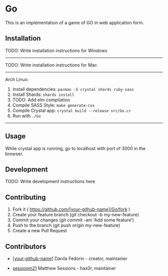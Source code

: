 # Go

This is an implementation of a game of GO in web application form.

## Installation

TODO: Write installation instructions for Windows
___
TODO: Write installation instructions for Mac
___
Arch Linux: 
1. Install dependencies: `pacman -S crystal shards ruby-sass`
2. Install Shards: `shards install`
3. TODO: Add elm compilation
4. Compile SASS Style: `make generate-css`
5. Compile Crystal app: `crystal build --release src/Go.cr`
6. Run with `./Go`
___

## Usage

While crystal app is running, go to localhost with port of 3000 in the browser.

## Development

TODO: Write development instructions here

## Contributing

1. Fork it ( https://github.com/[your-github-name]/Go/fork )
2. Create your feature branch (git checkout -b my-new-feature)
3. Commit your changes (git commit -am 'Add some feature')
4. Push to the branch (git push origin my-new-feature)
5. Create a new Pull Request

## Contributors

- [[your-github-name]](https://github.com/[your-github-name]) Danila Fedorin - creator, maintainer

- [sessionm21](https://github.com/sessionm21) Matthew Sessions - hax0r, maintainer
